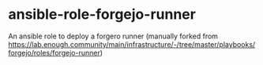 # ansible-role-forgejo-runner
An ansible role to deploy a forgero runner (manually forked from https://lab.enough.community/main/infrastructure/-/tree/master/playbooks/forgejo/roles/forgejo-runner)

